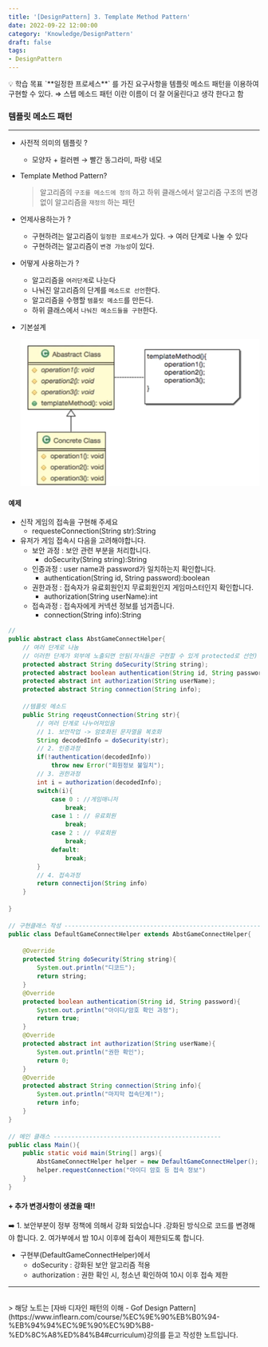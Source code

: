 ```yaml
---
title: '[DesignPattern] 3. Template Method Pattern'
date: 2022-09-22 12:00:00
category: 'Knowledge/DesignPattern'
draft: false
tags: 
- DesignPattern
---
```


<aside>
💡 학습 목표  
`**일정한 프로세스**` 를 가진 요구사항을 템플릿 메소드 패턴을 이용하여 구현할 수 있다.
⇒ 스텝 메소드 패턴 이란 이름이 더 잘 어울린다고 생각 한다고 함

</aside>

### 템플릿 메소드 패턴

---

- 사전적 의미의 템플릿 ?
    - 모양자 + 컬러펜 → 빨간 동그라미, 파랑 네모
- Template Method Pattern?
    
    > 알고리즘의 `구조를 메소드에 정의` 하고 
    하위 클래스에서 알고리즘 구조의 변경없이
    알고리즘을 `재정의` 하는 패턴
    > 
- 언제사용하는가 ?
    - 구현하려는 알고리즘이 `일정한 프로세스`가 있다. → 여러 단계로 나눌 수 있다
    - 구현하려는 알고리즘이 `변경 가능성`이 있다.
- 어떻게 사용하는가 ?
    - 알고리즘을 `여러단계`로 나눈다
    - 나눠진 알고리즘의 단계를 `메소드로 선언`한다.
    - 알고리즘을 수행할 `템플릿 메소드`를 만든다.
    - 하위 클래스에서 `나눠진 메소드들을 구현`한다.

- 기본설계
    
    ![템플릿메소드 패턴](./images/TemplateMethod_설계.png)
    

#### 예제

- 신작 게임의 접속을 구현해 주세요
    - requesteConnection(String str):String
- 유저가 게임 접속시 다음을 고려해야합니다.
    - 보안 과정 : 보안 관련 부분을 처리합니다.
        - doSecurity(String string):String
    - 인증과정 : user name과 password가 일치하는지 확인합니다.
        - authentication(String id, String password):boolean
    - 권한과정 : 접속자가 유료회원인지 무료회원인지 게임마스터인지 확인합니다.
        - authorization(String userName):int
    - 접속과정 : 접속자에게 커넥션 정보를 넘겨줍니다.
        - connection(String info):String

```java
//
public abstract class AbstGameConnectHelper{
	// 여러 단계로 나눔
	// 이러한 단계가 외부에 노출되면 안됨(자식들은 구현할 수 있게 protected로 선언)
	protected abstract String doSecurity(String string);
	protected abstract boolean authentication(String id, String password);
	protected abstract int authorization(String userName);
	protected abstract String connection(String info);

	//템플릿 메소드
	public String reqeustConnection(String str){
		// 여러 단계로 나누어져있음
		// 1. 보안작업 -> 암호화된 문자열을 복호화
		String decodedInfo = doSecurity(str);
		// 2. 인증과정
		if(!authentication(decodedInfo))
			throw new Error("회원정보 불일치");
		// 3. 권한과정 
		int i = authorization(decodedInfo);
		switch(i){
			case 0 : //게임매니저
				break;
			case 1 : // 유료회원
				break;
			case 2 : // 무료회원
				break;
			default:
				break; 
		}
		// 4. 접속과정
		return connectijon(String info)
	}
	
}

// 구현클래스 작성 ----------------------------------------------------------
public class DefaultGameConnectHelper extends AbstGameConnectHelper{
	
	@Override
	protected String doSecurity(String string){
		System.out.println("디코드");
		return string;
	}
	@Override
	protected boolean authentication(String id, String password){
		System.out.println("아이디/암호 확인 과정");
		return true;
	}
	@Override
	protected abstract int authorization(String userName){
		System.out.println("권한 확인");
		return 0;
	}
	@Override
	protected abstract String connection(String info){
		System.out.println("마지막 접속단계!");
		return info;
	}	
}

// 메인 클래스 -----------------------------------------------
public class Main(){
	public static void main(String[] args){
		AbstGameConnectHelper helper = new DefaultGameConnectHelper();
		helper.requestConnection("아이디 암호 등 접속 정보")
	}
}

```


#### + 추가 변경사항이 생겼을 때!!

<aside>
➡️ 1. 보안부분이 정부 정책에 의해서 강화 되었습니다 .강화된 방식으로 코드를 변경해야 합니다.
2. 여가부에서 밤 10시 이후에 접속이 제한되도록 합니다.

</aside>

- 구현부(DefaultGameConnectHelper)에서
    - doSecurity : 강화된 보안 알고리즘 적용
    - authorization : 권한 확인 시, 청소년 확인하여 10시 이후 접속 제한

---

<br/>
 > 해당 노트는 [자바 디자인 패턴의 이해 - Gof Design Pattern](https://www.inflearn.com/course/%EC%9E%90%EB%B0%94-%EB%94%94%EC%9E%90%EC%9D%B8-%ED%8C%A8%ED%84%B4#curriculum)강의를 듣고 작성한 노트입니다.
 